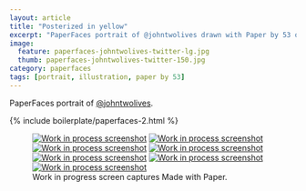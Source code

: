 ```yaml
---
layout: article
title: "Posterized in yellow"
excerpt: "PaperFaces portrait of @johntwolives drawn with Paper by 53 on an iPad."
image: 
  feature: paperfaces-johntwolives-twitter-lg.jpg
  thumb: paperfaces-johntwolives-twitter-150.jpg
category: paperfaces
tags: [portrait, illustration, paper by 53]
---
```


PaperFaces portrait of [@johntwolives](http://twitter.com/johntwolives).

{% include boilerplate/paperfaces-2.html %}

<figure class="third">
  <a href="{{ site.url }}/images/paperfaces-johntwolives-process-1-lg.jpg"><img src="{{ site.url }}/images/paperfaces-johntwolives-process-1-600.jpg" alt="Work in process screenshot"></a>
  <a href="{{ site.url }}/images/paperfaces-johntwolives-process-2-lg.jpg"><img src="{{ site.url }}/images/paperfaces-johntwolives-process-2-600.jpg" alt="Work in process screenshot"></a>
  <a href="{{ site.url }}/images/paperfaces-johntwolives-process-3-lg.jpg"><img src="{{ site.url }}/images/paperfaces-johntwolives-process-3-600.jpg" alt="Work in process screenshot"></a>
  <a href="{{ site.url }}/images/paperfaces-johntwolives-process-4-lg.jpg"><img src="{{ site.url }}/images/paperfaces-johntwolives-process-4-600.jpg" alt="Work in process screenshot"></a>
  <a href="{{ site.url }}/images/paperfaces-johntwolives-process-5-lg.jpg"><img src="{{ site.url }}/images/paperfaces-johntwolives-process-5-600.jpg" alt="Work in process screenshot"></a>
  <a href="{{ site.url }}/images/paperfaces-johntwolives-process-6-lg.jpg"><img src="{{ site.url }}/images/paperfaces-johntwolives-process-6-600.jpg" alt="Work in process screenshot"></a>
  <a href="{{ site.url }}/images/paperfaces-johntwolives-process-7-lg.jpg"><img src="{{ site.url }}/images/paperfaces-johntwolives-process-7-600.jpg" alt="Work in process screenshot"></a>
  <figcaption>Work in progress screen captures Made with Paper.</figcaption>
</figure>